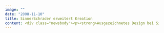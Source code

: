 ```yaml
---
image: ""
date: "2008-11-10"
title: SinnerSchrader erweitert Kreation
content: <div class="newsbody"><p><strong>Ausgezeichnetes Design bei SinnerSchrader&#58; Elke Maasdorff (Creative Director) wird Teamleiterin Kreation.</strong></p><p>Elke Maasdorff (38) hat zum 1. November 2008 als Creative Director bei SinnerSchrader begonnen. Sie berichtet an Kreativgeschäftsführer Chris Wallon. Bis 2007 war sie bei Elephant Seven als Senior Art Director tätig und betreute dort große Kunden wie Montblanc, Audi, Rösle, Telekom und Allianz. Die diplomierte Kommunikationsdesignerin arbeitete zuletzt frei in den Bereichen Art Direktion und Creative Supervising. Neben zahlreichen Awards in den letzten Jahren wurde sie für ihre Arbeit unter anderem bei den New York Festivals, dem ADC und den Cannes Cyber Lions ausgezeichnet.</p><p><a class="news-backlink" href="/de/"><svg class="svg-ico svg-ico--arrow-left"><use xlink&#58;href="#arrow-down"></use></svg>Zurück zur Presse Übersicht</a></p></div>
---
```

